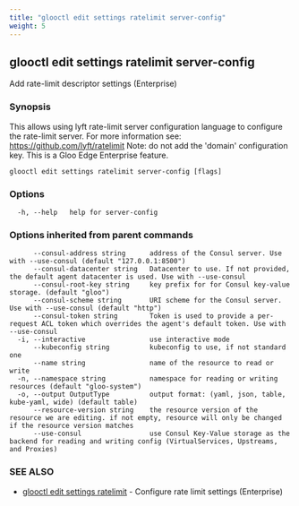```yaml
---
title: "glooctl edit settings ratelimit server-config"
weight: 5
---
```

## glooctl edit settings ratelimit server-config

Add rate-limit descriptor settings (Enterprise)

### Synopsis

This allows using lyft rate-limit server configuration language to configure the rate-limit server.
		For more information see: https://github.com/lyft/ratelimit
		Note: do not add the 'domain' configuration key.
		This is a Gloo Edge Enterprise feature.

```
glooctl edit settings ratelimit server-config [flags]
```

### Options

```
  -h, --help   help for server-config
```

### Options inherited from parent commands

```
      --consul-address string      address of the Consul server. Use with --use-consul (default "127.0.0.1:8500")
      --consul-datacenter string   Datacenter to use. If not provided, the default agent datacenter is used. Use with --use-consul
      --consul-root-key string     key prefix for for Consul key-value storage. (default "gloo")
      --consul-scheme string       URI scheme for the Consul server. Use with --use-consul (default "http")
      --consul-token string        Token is used to provide a per-request ACL token which overrides the agent's default token. Use with --use-consul
  -i, --interactive                use interactive mode
      --kubeconfig string          kubeconfig to use, if not standard one
      --name string                name of the resource to read or write
  -n, --namespace string           namespace for reading or writing resources (default "gloo-system")
  -o, --output OutputType          output format: (yaml, json, table, kube-yaml, wide) (default table)
      --resource-version string    the resource version of the resource we are editing. if not empty, resource will only be changed if the resource version matches
      --use-consul                 use Consul Key-Value storage as the backend for reading and writing config (VirtualServices, Upstreams, and Proxies)
```

### SEE ALSO

* [glooctl edit settings ratelimit](../glooctl_edit_settings_ratelimit)	 - Configure rate limit settings (Enterprise)


